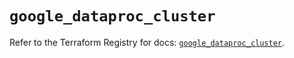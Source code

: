 # `google_dataproc_cluster`

Refer to the Terraform Registry for docs: [`google_dataproc_cluster`](https://registry.terraform.io/providers/hashicorp/google/6.24.0/docs/resources/dataproc_cluster).
